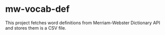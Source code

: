# mw-vocab-def
This project fetches word definitions from Merriam-Webster Dictionary API and stores them is a CSV file.
